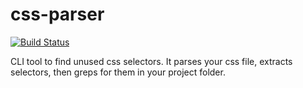 # css-parser

[![Build Status](https://travis-ci.org/gege251/css-parser.svg?branch=master)](https://travis-ci.org/gege251/css-parser)

CLI tool to find unused css selectors. It parses your css file, extracts selectors, then greps for them in your project folder.
